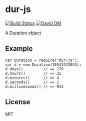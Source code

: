 # dur-js

[![Build Status](https://travis-ci.org/damncarousel/dur-js.svg?branch=master)](https://travis-ci.org/damncarousel/dur-js)
[![David DM](https://david-dm.org/damncarousel/dur-js.png)](https://david-dm.org/damncarousel/dur-js)

A Duration object

## Example

    var Duration = require("dur-js");
    var d = new Duration(15541441943);
    d.days()         // => 179
    d.hours()        // => 21
    d.minutes()      // => 4
    d.seconds()      // => 1
    d.milliseconds() // => 943


## License

MIT
